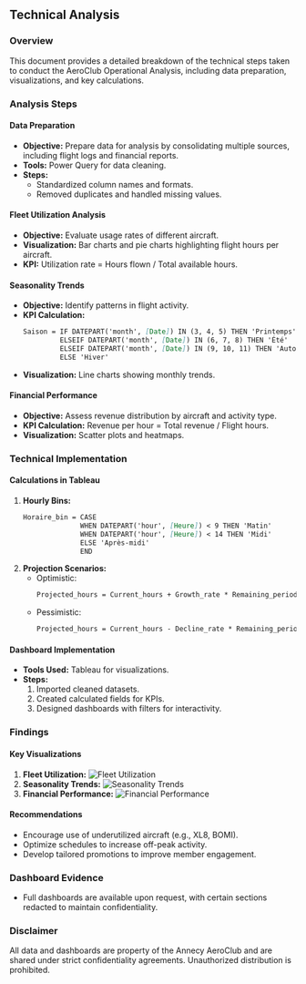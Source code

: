 
## Technical Analysis

### Overview
This document provides a detailed breakdown of the technical steps taken to conduct the AeroClub Operational Analysis, including data preparation, visualizations, and key calculations.

### Analysis Steps

#### Data Preparation
- **Objective:** Prepare data for analysis by consolidating multiple sources, including flight logs and financial reports.
- **Tools:** Power Query for data cleaning.
- **Steps:**
  - Standardized column names and formats.
  - Removed duplicates and handled missing values.

#### Fleet Utilization Analysis
- **Objective:** Evaluate usage rates of different aircraft.
- **Visualization:** Bar charts and pie charts highlighting flight hours per aircraft.
- **KPI:** Utilization rate = Hours flown / Total available hours.

#### Seasonality Trends
- **Objective:** Identify patterns in flight activity.
- **KPI Calculation:**
  ```markdown
  Saison = IF DATEPART('month', [Date]) IN (3, 4, 5) THEN 'Printemps'
           ELSEIF DATEPART('month', [Date]) IN (6, 7, 8) THEN 'Été'
           ELSEIF DATEPART('month', [Date]) IN (9, 10, 11) THEN 'Automne'
           ELSE 'Hiver'
  ```
- **Visualization:** Line charts showing monthly trends.

#### Financial Performance
- **Objective:** Assess revenue distribution by aircraft and activity type.
- **KPI Calculation:** Revenue per hour = Total revenue / Flight hours.
- **Visualization:** Scatter plots and heatmaps.

### Technical Implementation
#### Calculations in Tableau
1. **Hourly Bins:**
   ```markdown
   Horaire_bin = CASE
                 WHEN DATEPART('hour', [Heure]) < 9 THEN 'Matin'
                 WHEN DATEPART('hour', [Heure]) < 14 THEN 'Midi'
                 ELSE 'Après-midi'
                 END
   ```
2. **Projection Scenarios:**
   - Optimistic:
     ```markdown
     Projected_hours = Current_hours + Growth_rate * Remaining_period
     ```
   - Pessimistic:
     ```markdown
     Projected_hours = Current_hours - Decline_rate * Remaining_period
     ```

#### Dashboard Implementation
- **Tools Used:** Tableau for visualizations.
- **Steps:**
  1. Imported cleaned datasets.
  2. Created calculated fields for KPIs.
  3. Designed dashboards with filters for interactivity.

### Findings
#### Key Visualizations
1. **Fleet Utilization:**
   ![Fleet Utilization](dashboard_screenshots/fleet_utilization.png)
2. **Seasonality Trends:**
   ![Seasonality Trends](dashboard_screenshots/seasonality_trends.png)
3. **Financial Performance:**
   ![Financial Performance](dashboard_screenshots/financial_performance.png)

#### Recommendations
- Encourage use of underutilized aircraft (e.g., XL8, BOMI).
- Optimize schedules to increase off-peak activity.
- Develop tailored promotions to improve member engagement.

### Dashboard Evidence
- Full dashboards are available upon request, with certain sections redacted to maintain confidentiality.

### Disclaimer
All data and dashboards are property of the Annecy AeroClub and are shared under strict confidentiality agreements. Unauthorized distribution is prohibited.
